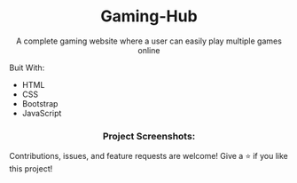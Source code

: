 <h1 align="center">Gaming-Hub</h1>
<p align="center">A complete gaming website where a user can easily play multiple games online </p>
<p>Buit With:</p>
<ul>
<li>HTML</li>
<li>CSS</li>
<li>Bootstrap</li>
<li>JavaScript</li>
</ul>

<h3 align="center">Project Screenshots:</h3>


Contributions, issues, and feature requests are welcome!
Give a ⭐️ if you like this project!
